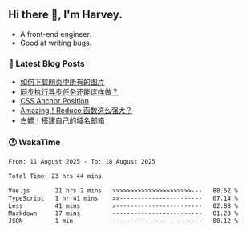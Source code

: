 ## Hi there 👋, I'm Harvey.

- A front-end engineer.
- Good at writing bugs.

### 📖 Latest Blog Posts
<!-- BLOG-POST-LIST:START -->
- [如何下载网页中所有的图片](https://blog.izou.top/posts/download-page-img/)
- [同步执行异步任务还能这样做？](https://blog.izou.top/posts/sync-executed/)
- [CSS Anchor Position](https://blog.izou.top/posts/css-anchor/)
- [Amazing！Reduce 函数这么强大？](https://blog.izou.top/posts/reduce-usage/)
- [白嫖！搭建自己的域名邮箱](https://blog.izou.top/posts/domain-mail/)
<!-- BLOG-POST-LIST:END -->

### 🕐 WakaTime
<!--START_SECTION:waka-->

```txt
From: 11 August 2025 - To: 18 August 2025

Total Time: 23 hrs 44 mins

Vue.js       21 hrs 2 mins   >>>>>>>>>>>>>>>>>>>>>>---   88.52 %
TypeScript   1 hr 41 mins    >>-----------------------   07.14 %
Less         41 mins         >------------------------   02.88 %
Markdown     17 mins         -------------------------   01.23 %
JSON         1 min           -------------------------   00.12 %
```

<!--END_SECTION:waka-->
